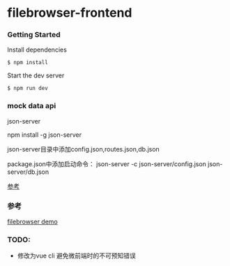 # filebrowser-frontend

### Getting Started

Install dependencies

```
$ npm install
```

Start the dev server

```
$ npm run dev
```

### mock data api

json-server

npm install -g json-server

json-server目录中添加config.json,routes.json,db.json

package.json中添加启动命令：
json-server -c json-server/config.json json-server/db.json

[参考](https://www.qinglite.cn/doc/1489647678d31cbf6)

### 参考

[filebrowser demo](https://demo.filebrowser.org/files/a/)

### TODO:

-   修改为vue cli 避免微前端时的不可预知错误
